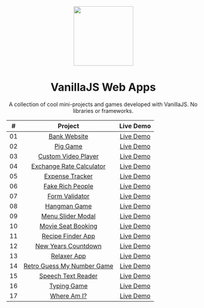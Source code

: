 <div align="center">

<img src="https://thk.kanzae.net/wp-content/uploads/2017/06/vanilla-js.png" height=155/>

# VanillaJS Web Apps

A collection of cool mini-projects and games developed with VanillaJS. No libraries or frameworks.

|  #  |                                                         Project                                                          |                          Live Demo                           |
| :-: | :----------------------------------------------------------------------------------------------------------------------: | :----------------------------------------------------------: |
| 01  |             [Bank Website](https://github.com/c-grigsby/vanillaJS-web-apps/tree/master/src/bankist-website)              |       [Live Demo](https://bankify-website.netlify.app)       |
| 02  |                   [Pig Game](https://github.com/c-grigsby/vanillaJS-web-apps/tree/master/src/pig-game)                   |         [Live Demo](https://pig-game-3.netlify.app/)         |
| 03  |        [Custom Video Player](https://github.com/c-grigsby/vanillaJS-web-apps/tree/master/src/custom-video-player)        |   [Live Demo](https://custom-video-player-1.netlify.app/)    |
| 04  | [Exchange Rate Calculator](https://github.com/c-grigsby/vanillaJS-web-apps/tree/master/src/exchange-rate-calculator) | [Live Demo](https://exchange-rate-calculator-5.netlify.app/) |
| 05  |          [Expense Tracker](https://github.com/c-grigsby/vanillaJS-web-apps/tree/master/src/expense-tracker)          |   [Live Demo](https://expense-tracker-app-5.netlify.app/)    |
| 06  |        [Fake Rich People](https://github.com/c-grigsby/vanillaJS-web-apps/tree/master/src/dom-array-methods)         |      [Live Demo](https://fake-rich-people.netlify.app/)      |
| 07  |           [Form Validator](https://github.com/c-grigsby/vanillaJS-web-apps/tree/master/src/form-validator)           |     [Live Demo](https://form-validation-5.netlify.app/)      |
| 08  |               [Hangman Game](https://github.com/c-grigsby/vanillaJS-web-apps/tree/master/src/hangman-game)               |       [Live Demo](https://hangman-game-2.netlify.app/)       |
| 09  |          [Menu Slider Modal](https://github.com/c-grigsby/vanillaJS-web-apps/tree/master/src/menu-slider-modal)          |    [Live Demo](https://menu-slider-modal-3.netlify.app/)     |
| 10  |         [Movie Seat Booking](https://github.com/c-grigsby/vanillaJS-web-apps/tree/master/src/movie-seat-booking)         |    [Live Demo](https://movie-seat-booking-1.netlify.app/)    |
| 11  |           [ Recipe Finder App](https://github.com/c-grigsby/vanillaJS-web-apps/tree/master/src/my-meal-finder)           |       [Live Demo](https://my-mealdb2-app.netlify.app)        |
| 12  |        [New Years Countdown](https://github.com/c-grigsby/vanillaJS-web-apps/tree/master/src/new-year-countdown)         |   [Live Demo](https://new-years-countdown-21.netlify.app/)   |
| 13  |                [Relaxer App](https://github.com/c-grigsby/vanillaJS-web-apps/tree/master/src/relaxer-app)                |       [Live Demo](https://relaxer-app-5.netlify.app/)        |
| 14  |  [Retro Guess My Number Game](https://github.com/c-grigsby/vanillaJS-web-apps/tree/master/src/80s-guess-my-number-game)  |  [Live Demo](https://80s-guess-my-number-game.netlify.app)   |
| 15  |         [Speech Text Reader](https://github.com/c-grigsby/vanillaJS-web-apps/tree/master/src/speech-text-reader)         |    [Live Demo](https://speech-text-reader-1.netlify.app/)    |
| 16  |                [Typing Game](https://github.com/c-grigsby/vanillaJS-web-apps/tree/master/src/typing-game)                |       [Live Demo](https://typing-game-34.netlify.app/)       |
| 17  |                [Where Am I?](https://github.com/c-grigsby/vanillaJS-web-apps/tree/master/src/where-am-I)                 |        [Live Demo](https://where-am-i-8.netlify.app)         |

</div>
